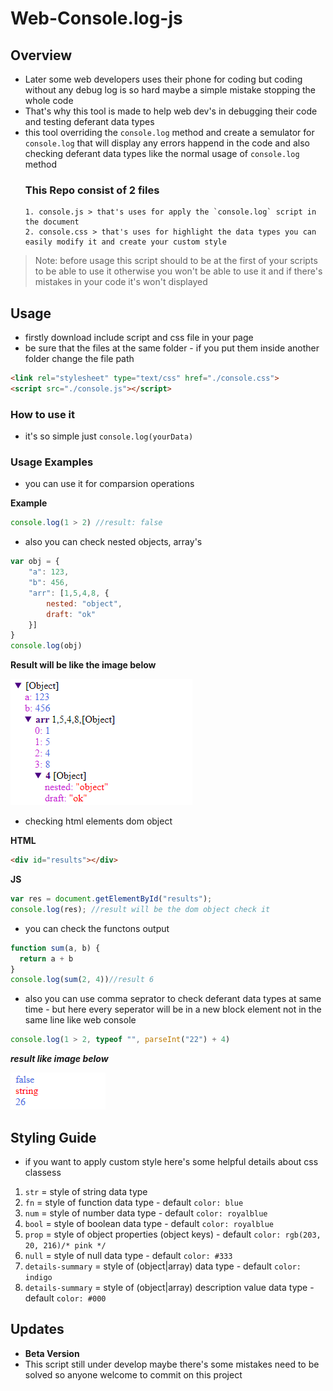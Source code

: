# Web-Console.log-js
## Overview
- Later some web developers uses their phone for coding but coding without any debug log is so hard maybe a simple mistake stopping the whole code
- That's why this tool is made to help web dev's in debugging their code and testing deferant data types
-  this tool overriding the `console.log` method and create a semulator for `console.log`  that will display any errors happend in the code and also checking deferant data types like the normal usage of `console.log` method 
    ### This Repo consist of 2 files
       1. console.js > that's uses for apply the `console.log` script in the document
       2. console.css > that's uses for highlight the data types you can easily modify it and create your custom style
> Note: before usage this script should to be at the first of your scripts to be able to use it otherwise you won't be able to use it and if there's mistakes in your code it's won't displayed
## Usage
- firstly download include script and css file in your page
- be sure that the files at the same folder - if you put them inside another folder change the file path
```html
<link rel="stylesheet" type="text/css" href="./console.css">
<script src="./console.js"></script>
```
### How to use it
- it's so simple just `console.log(yourData)`
### Usage Examples
- you can use it for comparsion operations

__Example__
```js
console.log(1 > 2) //result: false
```
- also you can check nested objects, array's 
```js
var obj = {
    "a": 123,
    "b": 456,
    "arr": [1,5,4,8, {
        nested: "object",
        draft: "ok"
    }]
}
console.log(obj)
```
__Result will be like the image below__

![](https://github.com/mahmoud01x/Web-Console.log-js/blob/main/obj.PNG)

- checking html elements dom object

__HTML__
```html
<div id="results"></div>
```
__JS__
```js
var res = document.getElementById("results");
console.log(res); //result will be the dom object check it
```
- you can check the functons output
```js
function sum(a, b) {
  return a + b
}
console.log(sum(2, 4))//result 6
```
- also you can use comma seprator to check deferant data types at same time - but here every seperator will be in a new block element not in the same line like web console
```js
console.log(1 > 2, typeof "", parseInt("22") + 4)
```

___result like image below___

![](https://github.com/mahmoud01x/Web-Console.log-js/blob/main/res.PNG)

## Styling Guide 
- if you want to apply custom style here's some helpful details about css classess
1. `str` = style of string data type
2. `fn` = style of function data type - default `color: blue` 
3. `num` = style of number data type - default `color: royalblue` 
4. `bool` = style of boolean data type - default `color: royalblue`
5. `prop` = style of object properties (object keys) - default `color: rgb(203, 20, 216)/* pink */`
6. `null` = style of null data type - default `color: #333`
7. `details-summary` = style of (object|array) data type - default `color: indigo`
8. `details-summary` = style of (object|array) description value data type - default `color: #000`

## Updates
- __Beta Version__
- This script still under develop maybe there's some mistakes need to be solved so anyone welcome to commit on this project

